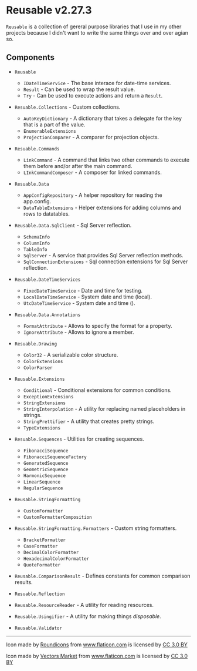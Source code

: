 # Reusable v2.27.3

`Reusable` is a collection of gereral purpose libraries that I use in my other projects because I didn't want to write the same things over and over agian so.

## Components

  - `Reusable`
    - `IDateTimeService` - The base interace for date-time services.
    - `Result` - Can be used to wrap the result value.
    - `Try` - Can be used to execute actions and return a `Result`.
  - `Resuable.Collections` - Custom collections.
    - `AutoKeyDictionary` - A dictionary that takes a delegate for the key that is a part of the value.
    - `EnumerableExtensions`
    - `ProjectionComparer` - A comparer for projection objects.
  - `Resuable.Commands`
    - `LinkCommand` - A command that links two other commands to execute them before and/or after the main command.
    - `LInkCommandComposer` - A composer for linked commands.
  - `Resuable.Data`
    - `AppConfigRepository` - A helper repository for reading the app.config.
    - `DataTableExtensions` - Helper extensions for adding columns and rows to datatables.
  - `Reusable.Data.SqlClient` - Sql Server reflection.
    - `SchemaInfo`
    - `ColumnInfo`
    - `TableInfo`
    - `SqlServer` - A service that provides Sql Server reflection methods.
    - `SqlConnectionExtensions` - Sql connection extensions for Sql Server reflection.

  - `Reusable.DateTimeServices`
    - `FixedDateTimeService` - Date and time for testing.
    - `LocalDateTimeService` - System date and time (local).
    - `UtcDateTimeService` - System date and time ().    
  
  - `Resuable.Data.Annotations`
    - `FormatAttribute` - Allows to specify the format for a property.
    - `IgnoreAttribute` - Allows to ignore a member.
  - `Resuable.Drawing`
    - `Color32` - A serializable color structure.
    - `ColorExtensions`
    - `ColorParser`
  - `Reusable.Extensions`
    - `Conditional` - Conditional extensions for common conditions.
    - `ExceptionExtensions`
    - `StringExtensions`
    - `StringInterpolation` - A utility for replacing named placeholders in strings.
    - `StringPrettifier` - A utility that creates pretty strings.
    - `TypeExtensions`
  - `Resuable.Sequences`  - Utilities for creating sequences.
    - `FibonacciSequence`
    - `FibonacciSequenceFactory`
    - `GeneratedSequence`  
    - `GeometricSequence`
    - `HarmonicSequence`
    - `LinearSequence`
    - `RegularSequence`
  - `Reusable.StringFormatting`
    - `CustomFormatter`
    - `CustomFormatterComposition`
  - `Reusable.StringFormatting.Formatters` - Custom string formatters.
    - `BracketFormatter`
    - `CaseFormatter`
    - `DecimalColorFormatter`
    - `HexadecimalColorFormatter`
    - `QuoteFormatter`
  - `Reusable.ComparisonResult` - Defines constants for common comparison results.
  - `Resuable.Reflection`
  - `Reusable.ResourceReader` - A utility for reading resources.
  - `Reusable.Usingifier` - A utility for making things _disposable_.
  - `Reusable.Validator`

---

Icon made by [Roundicons](http://www.flaticon.com/authors/roundicons) from www.flaticon.com is licensed by <a href="http://creativecommons.org/licenses/by/3.0/" title="Creative Commons BY 3.0" target="_blank">CC 3.0 BY</a></div>

Icon made by [Vectors Market](http://www.flaticon.com/authors/vectors-market) from www.flaticon.com is licensed by <a href="http://creativecommons.org/licenses/by/3.0/" title="Creative Commons BY 3.0" target="_blank">CC 3.0 BY</a></div>

